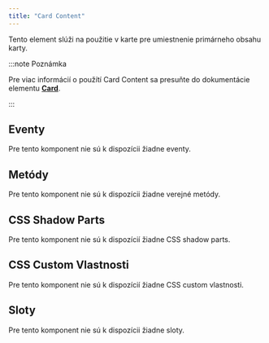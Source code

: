 ```yaml
---
title: "Card Content"
---
```


Tento element slúži na použitie v karte pre umiestnenie primárneho obsahu karty.

:::note Poznámka

Pre viac informácií o použítí Card Content sa presuňte do dokumentácie elementu [**Card**](./card).

:::

## Eventy

Pre tento komponent nie sú k dispozícii žiadne eventy.

## Metódy

Pre tento komponent nie sú k dispozícii žiadne verejné metódy.

## CSS Shadow Parts

Pre tento komponent nie sú k dispozícií žiadne CSS shadow parts.

## CSS Custom Vlastnosti

Pre tento komponent nie sú k dispozícií žiadne CSS custom vlastnosti.

## Sloty

Pre tento komponent nie sú k dispozícii žiadne sloty.